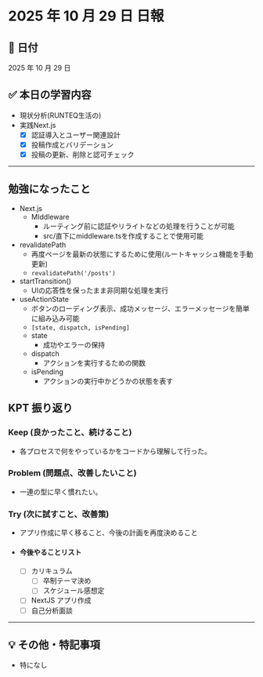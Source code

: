 # 2025 年 10 月 29 日 日報

## 📅 日付

2025 年 10 月 29 日

## ✅ 本日の学習内容

- 現状分析(RUNTEQ生活の)
- 実践Next.js
  - [x] 認証導入とユーザー関連設計
  - [x] 投稿作成とバリデーション
  - [x] 投稿の更新、削除と認可チェック

---

## 勉強になったこと

- Next.js
  - MIddleware
    - ルーティング前に認証やリライトなどの処理を行うことが可能
    - src/直下にmiddleware.tsを作成することで使用可能
- revalidatePath
    - 再度ページを最新の状態にするために使用(ルートキャッシュ機能を手動更新)
    - `revalidatePath('/posts')`
- startTransition()
    - UIの応答性を保ったまま非同期な処理を実行
- useActionState
    - ボタンのローディング表示、成功メッセージ、エラーメッセージを簡単に組み込み可能
    - `[state, dispatch, isPending]`
    - state
        - 成功やエラーの保持
    - dispatch
        - アクションを実行するための関数
    - isPending
        - アクションの実行中かどうかの状態を表す

## KPT 振り返り

### Keep (良かったこと、続けること)

- 各プロセスで何をやっているかをコードから理解して行った。

### Problem (問題点、改善したいこと)

- 一連の型に早く慣れたい。

### Try (次に試すこと、改善策)

- アプリ作成に早く移ること、今後の計画を再度決めること

- #### 今後やることリスト
  - [ ] カリキュラム
    - [ ] 卒制テーマ決め
    - [ ] スケジュール感想定
  - [ ] NextJS アプリ作成
  - [ ] 自己分析面談

---

## 💡 その他・特記事項

- 特になし

